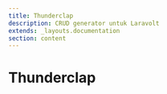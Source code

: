 ```yaml
---
title: Thunderclap
description: CRUD generator untuk Laravolt
extends: _layouts.documentation
section: content
---
```


# Thunderclap
